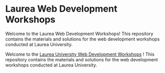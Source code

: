 # Laurea Web Development Workshops

Welcome to the Laurea Web Development Workshops! This repository contains the materials and solutions for the web development workshops conducted at Laurea University.

Welcome to the [Laurea University Web Development Workshops](https://turbo-carnival-1p2q64z.pages.github.io/WS01/) ! This repository contains the materials and solutions for the web development workshops conducted at Laurea University.

